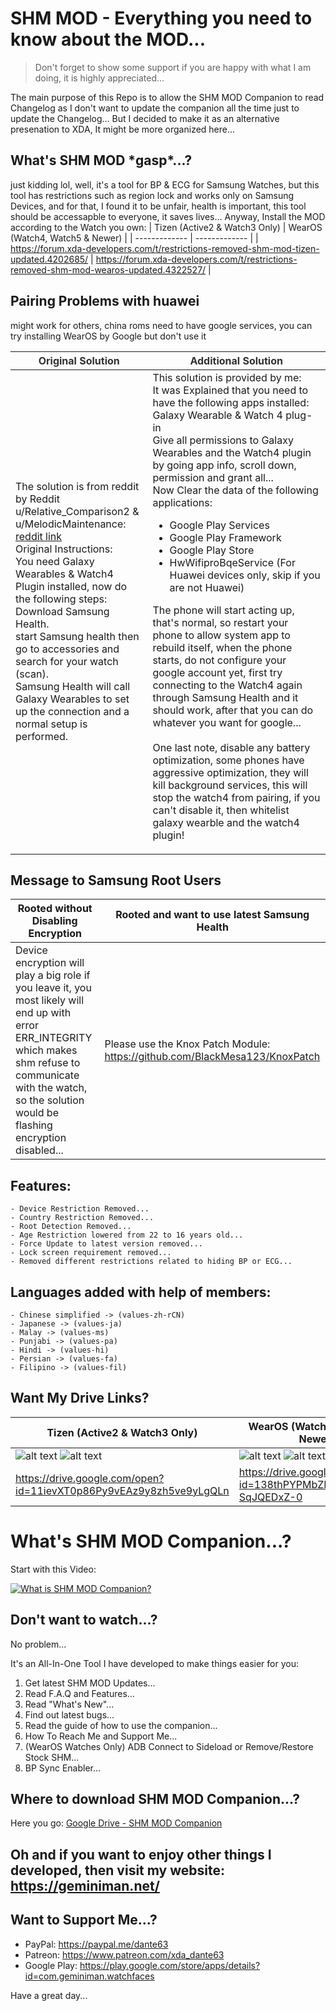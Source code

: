 # SHM MOD - Everything you need to know about the MOD...
> Don't forget to show some support if you are happy with what I am doing, it is highly appreciated...

The main purpose of this Repo is to allow the SHM MOD Companion to read Changelog as I don't want to update the companion all the time just to update the Changelog...
But I decided to make it as an alternative presenation to XDA, It might be more organized here...

## What's SHM MOD \*gasp\*...?

just kidding lol, well, it's a tool for BP & ECG for Samsung Watches, but this tool has restrictions such as region lock and works only on Samsung Devices, and for that, I found it to be unfair, health is important, this tool should be accessapble to everyone, it saves lives... Anyway, Install the MOD according to the Watch you own:
| Tizen (Active2 & Watch3 Only)  | WearOS (Watch4, Watch5 & Newer) |
| ------------- | ------------- |
| https://forum.xda-developers.com/t/restrictions-removed-shm-mod-tizen-updated.4202685/  | https://forum.xda-developers.com/t/restrictions-removed-shm-mod-wearos-updated.4322527/  |

## Pairing Problems with huawei
might work for others, china roms need to have google services, you can try installing WearOS by Google but don't use it
	<table>
		<thead>
			<tr>
				<th><font color="#313030">Original Solution</font></th>
				<th><font color="#313030">Additional Solution</font></th>
			</tr>
		</thead>
		<tbody>
			<tr>
				<td>The solution is from reddit by Reddit u/Relative_Comparison2 &amp; u/MelodicMaintenance: <a href="https://www.reddit.com/r/WearOS/comments/p82h39/comment/h9rpsob/?utm_term=37596048491&amp;context=3&amp;utm_medium=comment_embed&amp;utm_source=embed&amp;utm_name=d5a31db0-a614-11ed-8594-aed5afdf7c67" target="_blank">reddit link</a><br>
    Original Instructions:<br>
    You need Galaxy Wearables & Watch4 Plugin installed, now do the following steps:<br>
Download Samsung Health.<br>
start Samsung health then go to accessories and search for your watch (scan).<br>
Samsung Health will call Galaxy Wearables to set up the connection and a normal setup is performed.</td>
				<td>This solution is provided by me:<br>
It was Explained that you need to have the following apps installed:<br>
Galaxy Wearable & Watch 4 plug-in<br>
Give all permissions to Galaxy Wearables and the Watch4 plugin by going app info, scroll down, permission and grant all...<br>
Now Clear the data of the following applications:<br>
 - Google Play Services<br>
 - Google Play Framework<br>
 - Google Play Store<br>
 - HwWifiproBqeService (For Huawei devices only, skip if you are not Huawei)<br>

The phone will start acting up, that's normal, so restart your phone to allow system app to rebuild itself, when the phone starts, do not configure your google account yet, first try connecting to the Watch4 again through Samsung Health and it should work, after that you can do whatever you want for google...<br>
<br>
One last note, disable any battery optimization, some phones have aggressive optimization, they will kill background services, this will stop the watch4 from pairing, if you can't disable it, then whitelist galaxy wearble and the watch4 plugin!</td>
			</tr>
		</tbody>
	</table>

## Message to Samsung Root Users
| Rooted without Disabling Encryption  | Rooted and want to use latest Samsung Health |
| ------------- | ------------- |
| Device encryption will play a big role if you leave it, you most likely will end up with error ERR_INTEGRITY which makes shm refuse to communicate with the watch, so the solution would be flashing encryption disabled... | Please use the Knox Patch Module: https://github.com/BlackMesa123/KnoxPatch |

## Features:
	- Device Restriction Removed...
	- Country Restriction Removed...
	- Root Detection Removed...
	- Age Restriction lowered from 22 to 16 years old...
	- Force Update to latest version removed...
	- Lock screen requirement removed...
	- Removed different restrictions related to hiding BP or ECG...
## Languages added with help of members:
	- Chinese simplified -> (values-zh-rCN)
	- Japanese -> (values-ja)
	- Malay -> (values-ms)
	- Punjabi -> (values-pa)
	- Hindi -> (values-hi)
	- Persian -> (values-fa)
	- Filipino -> (values-fil)

## Want My Drive Links?
| Tizen (Active2 & Watch3 Only)  | WearOS (Watch4, Watch5 & Newer) |
| ------------- | ------------- |
| ![alt text](https://forum.xda-developers.com/data/attachments/3987/3987761-7dc49a030f60a468ba29d559aa389158.jpg "Tizen Phone App Logo") ![alt text](https://forum.xda-developers.com/data/attachments/3987/3987759-a5bbd202adce03db4d55c50525d9087c.jpg "Tizen Watch App Logo") | ![alt text](https://forum.xda-developers.com/data/attachments/3987/3987605-8f90c24f868731f21eb42ea90df74b72.jpg "WearOS Phone App Logo") ![alt text](https://forum.xda-developers.com/data/attachments/3987/3987607-dd87ef6e629693d0e1d1fd6431d79a55.jpg "WearOS Watch App Logo") |
| https://drive.google.com/open?id=11ievXT0p86Py9vEAz9y8zh5ve9yLgQLn  | https://drive.google.com/open?id=138thPYPMbZIp2Us0Unx_h-SqJQEDxZ-0  |

# What's SHM MOD Companion...?
Start with this Video:

[![What is SHM MOD Companion?](https://img.youtube.com/vi/QzYjqrgnKU0/0.jpg)](https://www.youtube.com/watch?v=QzYjqrgnKU0)

## Don't want to watch...?
No problem...

It's an All-In-One Tool I have developed to make things easier for you:
 1. Get latest SHM MOD Updates...
 2. Read F.A.Q and Features...
 3. Read "What's New"...
 4. Find out latest bugs...
 5. Read the guide of how to use the companion...
 6. How To Reach Me and Support Me...
 7. (WearOS Watches Only) ADB Connect to Sideload or Remove/Restore Stock SHM...
 8. BP Sync Enabler...
 
 ## Where to download SHM MOD Companion...?
 Here you go: [Google Drive - SHM MOD Companion](https://drive.google.com/open?id=1xrIX5-MkObdiDiOjvoayu65F0oPKmINq)
 
 ## Oh and if you want to enjoy other things I developed, then visit my website: https://geminiman.net/
 
 ## Want to Support Me...?
 
 + PayPal: https://paypal.me/dante63
 + Patreon: https://www.patreon.com/xda_dante63
 + Google Play: https://play.google.com/store/apps/details?id=com.geminiman.watchfaces
 
 Have a great day...

